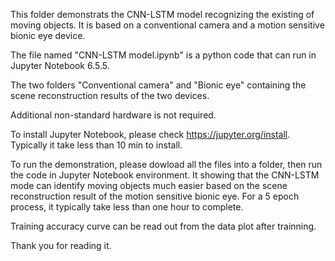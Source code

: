 This folder demonstrats the CNN-LSTM model recognizing the existing of moving objects. It is based on a conventional camera and a motion sensitive bionic eye device.

The file named "CNN-LSTM model.ipynb" is a python code that can run in Jupyter Notebook 6.5.5.

The two folders "Conventional camera" and "Bionic eye" containing the scene reconstruction results of the two devices.

Additional non-standard hardware is not required.

To install Jupyter Notebook, please check https://jupyter.org/install. Typically it take less than 10 min to install.

To run the demonstration, please dowload all the files into a folder, then run the code in Jupyter Notebook environment. It showing that the CNN-LSTM mode can identify moving objects much easier based on the scene reconstruction result of the motion sensitive bionic eye. For a 5 epoch process, it typically take less than one hour to complete.

Training accuracy curve can be read out from the data plot after trainning.

Thank you for reading it.
